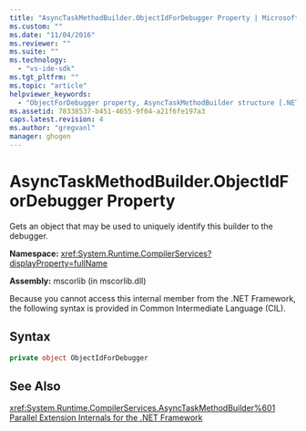 ```yaml
---
title: "AsyncTaskMethodBuilder.ObjectIdForDebugger Property | Microsoft Docs"
ms.custom: ""
ms.date: "11/04/2016"
ms.reviewer: ""
ms.suite: ""
ms.technology: 
  - "vs-ide-sdk"
ms.tgt_pltfrm: ""
ms.topic: "article"
helpviewer_keywords: 
  - "ObjectForDebugger property, AsyncTaskMethodBuilder structure [.NET Framework debug engines]"
ms.assetid: 78338537-b451-4655-9f04-a21f6fe197a3
caps.latest.revision: 4
ms.author: "gregvanl"
manager: ghogen
---
```

# AsyncTaskMethodBuilder.ObjectIdForDebugger Property
Gets an object that may be used to uniquely identify this builder to the debugger.  
  
 **Namespace:** <xref:System.Runtime.CompilerServices?displayProperty=fullName>  
  
 **Assembly:** mscorlib (in mscorlib.dll)  
  
 Because you cannot access this internal member from the .NET Framework, the following syntax is provided in Common Intermediate Language (CIL).  
  
## Syntax  
  
```csharp  
private object ObjectIdForDebugger  
```  
  
## See Also  
 <xref:System.Runtime.CompilerServices.AsyncTaskMethodBuilder%601>   
 [Parallel Extension Internals for the .NET Framework](../../extensibility/debugger/parallel-extension-internals-for-the-dotnet-framework.md)